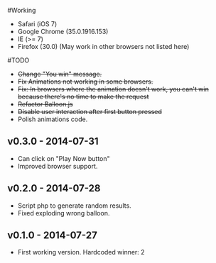 #Working
- Safari (iOS 7)
- Google Chrome (35.0.1916.153)
- IE (>= 7)
- Firefox (30.0)
(May work in other browsers not listed here)

#TODO
- <s>Change "You win" message.</s>
- <s>Fix Animations not working in some browsers.</s>
- <s>Fix: In browsers where the animation doesn't work, you can't win because there's no time to make the request</s>
- <s>Refactor Balloon.js</s>
- <s>Disable user interaction after first button pressed</s>
- Polish animations code.

## v0.3.0 - 2014-07-31
- Can click on "Play Now button"
- Improved browser support.

## v0.2.0 - 2014-07-28
- Script php to generate random results.
- Fixed exploding wrong balloon.

## v0.1.0 - 2014-07-27
- First working version. Hardcoded winner: 2

